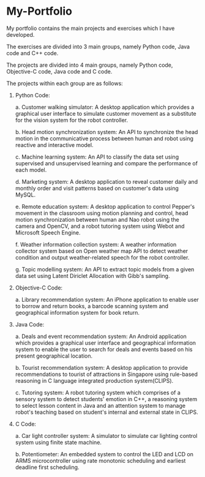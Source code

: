# My-Portfolio

My portfolio contains the main projects and exercises which I have developed.

The exercises are divided into 3 main groups, namely Python code, Java code and C++ code.

The projects are divided into 4 main groups, namely Python code, Objective-C code, Java code and C code.

The projects within each group are as follows:

1. Python Code:

   a. Customer walking simulator: A desktop application which provides a graphical user interface to simulate customer movement as a substitute for the vision system for the robot controller.
   
   b. Head motion synchronization system: An API to synchronize the head motion in the communicative process between human and robot using reactive and interactive model.
   
   c. Machine learning system: An API to classify the data set using supervised and unsupervised learning and compare the performance of each model.
   
   d. Marketing system: A desktop application to reveal customer daily and monthly order and visit patterns based on customer's data using MySQL.
   
   e. Remote education system: A desktop application to control Pepper's movement in the classroom using motion planning and control, head motion synchronization between human and Nao robot using the camera and OpenCV, and a robot tutoring system using Webot and Microsoft Speech Engine.
   
   f. Weather information collection system: A weather information collector system based on Open weather map API to detect weather condition and output weather-related speech for the robot controller. 
   
   g. Topic modelling system: An API to extract topic models from a given data set using Latent Diriclet Allocation with Gibb's sampling.  

2. Objective-C Code:

   a. Library recommendation system: An iPhone application to enable user to borrow and return books, a barcode scanning system and geographical information system for book return.

3. Java Code:

   a. Deals and event recommendation system: An Android application which provides a graphical user interface and geographical information system to enable the user to search for deals and events based on his present geographical location. 
   
   b. Tourist recommendation system: A desktop application to provide recommendations to tourist of attractions in Singapore using rule-based reasoning in C language integrated production system(CLIPS).
   
   c. Tutoring system: A robot tutoring system which comprises of a sensory system to detect students' emotion in C++, a reasoning system to select lesson content in Java and an attention system to manage robot's teaching based on student's internal and external state in CLIPS.

4. C Code:

   a. Car light controller system: A simulator to simulate car lighting control system using finite state machine.
   
   b. Potentiometer: An embedded system to control the LED and LCD on ARMS microcontroller using rate monotonic scheduling and earliest deadline first scheduling.
